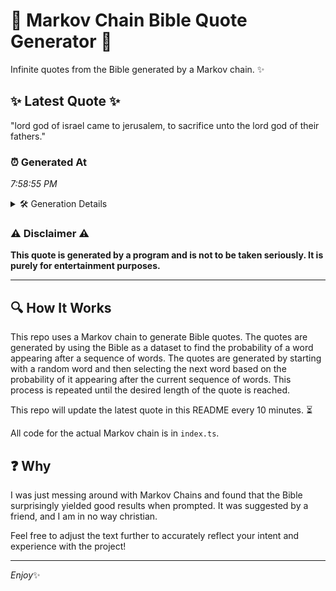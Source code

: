 # 📖 Markov Chain Bible Quote Generator 📖

Infinite quotes from the Bible generated by a Markov chain. ✨

## ✨ Latest Quote ✨
"lord god of israel came to jerusalem, to sacrifice unto the lord god of their fathers."

### ⏰ Generated At
*7:58:55 PM*

<details>
    <summary>🛠️ Generation Details</summary>
    <p>
        <strong>🌱 Seed:</strong> lord<br>
        <strong>🔄 Iterations:</strong> 15<br>
        <strong>📜 Context History:</strong><br>[ lord ]: god<br>[ lord, god ]: of<br>[ lord, god, of ]: israel<br>[ lord, god, of, israel ]: came<br>[ lord, god, of, israel, came ]: to<br>[ lord, god, of, israel, came, to ]: jerusalem,<br>[ god, of, israel, came, to, jerusalem, ]: to<br>[ of, israel, came, to, jerusalem,, to ]: sacrifice<br>[ israel, came, to, jerusalem,, to, sacrifice ]: unto<br>[ came, to, jerusalem,, to, sacrifice, unto ]: the<br>[ to, jerusalem,, to, sacrifice, unto, the ]: lord<br>[ jerusalem,, to, sacrifice, unto, the, lord ]: god<br>[ to, sacrifice, unto, the, lord, god ]: of<br>[ sacrifice, unto, the, lord, god, of ]: their<br>[ unto, the, lord, god, of, their ]: fathers.<br>
    </p>
</details>

### ⚠️ Disclaimer ⚠️
**This quote is generated by a program and is not to be taken seriously. It is purely for entertainment purposes.**

---

## 🔍 How It Works

This repo uses a Markov chain to generate Bible quotes. The quotes are generated by using the Bible as a dataset to find the probability of a word appearing after a sequence of words. The quotes are generated by starting with a random word and then selecting the next word based on the probability of it appearing after the current sequence of words. This process is repeated until the desired length of the quote is reached.

This repo will update the latest quote in this README every 10 minutes. ⏳

All code for the actual Markov chain is in `index.ts`.

## ❓ Why

I was just messing around with Markov Chains and found that the Bible surprisingly yielded good results when prompted. 
It was suggested by a friend, and I am in no way christian.

Feel free to adjust the text further to accurately reflect your intent and experience with the project!

---

*Enjoy*✨
